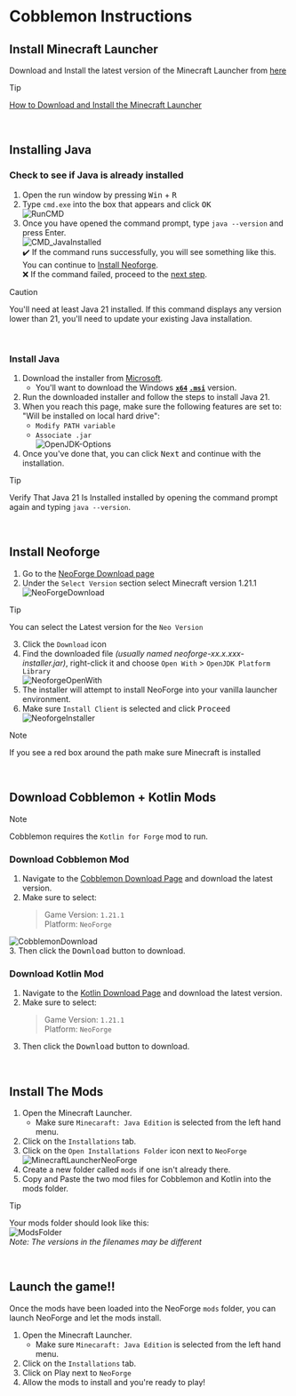 # Cobblemon Instructions  
## Install Minecraft Launcher  
Download and Install the latest version of the Minecraft Launcher from [here](https://aka.ms/minecraftClientGameCoreWindows)  
> [!TIP]
> [How to Download and Install the Minecraft Launcher](https://help.minecraft.net/hc/en-us/articles/23907917790093-How-to-Download-and-Install-the-Minecraft-Launcher)  
<br/>  

## Installing Java  
### Check to see if Java is already installed  
1. Open the run window by pressing <kbd>Win</kbd> + <kbd>R</kbd>  
2. Type `cmd.exe` into the box that appears and click <kbd>OK</kbd>  
    ![RunCMD](https://github.com/user-attachments/assets/5eedcee4-04cb-436c-85c0-3b8191fbaac0)
3. Once you have opened the command prompt, type `java --version` and press Enter.  
    ![CMD_JavaInstalled](https://github.com/user-attachments/assets/816caa9a-b3f2-444e-a70a-efcbd17d4d8e)  
    :heavy_check_mark: If the command runs successfully, you will see something like this. You can continue to [Install Neoforge](#install-neoforge).  
    :x: If the command failed, proceed to the [next step](#install-java).  
> [!CAUTION]  
> You'll need at least Java 21 installed. If this command displays any version lower than 21, you'll need to update your existing Java installation.  
<br/>  

### Install Java  
1. Download the installer from [Microsoft](https://learn.microsoft.com/en-us/java/openjdk/download#openjdk-21).  
    - You'll want to download the Windows **<ins>`x64`</ins> <ins>`.msi`</ins>** version.  
2. Run the downloaded installer and follow the steps to install Java 21.  
3. When you reach this page, make sure the following features are set to: "Will be installed on local hard drive":  
    - `Modify PATH variable`  
    - `Associate .jar`  
![OpenJDK-Options](https://github.com/user-attachments/assets/850a61a6-4345-465c-b5fd-f385593210a9)  
4. Once you've done that, you can click <kbd>Next</kbd> and continue with the installation.  
> [!TIP]  
> Verify That Java 21 Is Installed installed by opening the command prompt again and typing `java --version`.  
<br/>  

## Install Neoforge
1. Go to the [NeoForge Download page](https://projects.neoforged.net/neoforged/neoforge)  
2. Under the `Select Version` section select Minecraft version 1.21.1  
    ![NeoForgeDownload](https://github.com/user-attachments/assets/d44efe5c-3bc5-45bb-afe0-a82424e30ecf)  
> [!TIP]  
> You can select the Latest version for the `Neo Version`  
3. Click the `Download` icon  
4. Find the downloaded file *(usually named neoforge-xx.x.xxx-installer.jar)*, right-click it and choose `Open With` > `OpenJDK Platform Library`  
    ![NeoforgeOpenWith](https://github.com/user-attachments/assets/59aba43d-28a7-486c-b15e-b01cb2b6cd5c)  
5. The installer will attempt to install NeoForge into your vanilla launcher environment.  
6. Make sure `Install Client` is selected and click <kbd>Proceed</kbd>  
    ![NeoforgeInstaller](https://github.com/user-attachments/assets/22d06f41-bd06-49e7-b427-1278cb556c15)  
> [!NOTE]  
> If you see a red box around the path make sure Minecraft is installed  
<br/>  

## Download Cobblemon + Kotlin Mods
> [!NOTE]
> Cobblemon requires the `Kotlin for Forge` mod to run.  
### Download Cobblemon Mod  
1. Navigate to the [Cobblemon Download Page](https://modrinth.com/mod/cobblemon?version=1.21.1&loader=neoforge) and download the latest version.  
2. Make sure to select:  
    > Game Version: `1.21.1`  
    > Platform: `NeoForge`  

![CobblemonDownload](https://github.com/user-attachments/assets/9e3cec57-f202-4857-aff3-b46cf9f281cd)  
3. Then click the <kbd>Download</kbd> button to download.  
### Download Kotlin Mod  
1. Navigate to the [Kotlin Download Page](https://modrinth.com/mod/kotlin-for-forge/versions?version=1.21.1&loader=neoforge) and download the latest version.  
2. Make sure to select:  
    > Game Version: `1.21.1`  
    > Platform: `NeoForge`  
3. Then click the <kbd>Download</kbd> button to download.  
<br/>  

## Install The Mods  
1. Open the Minecraft Launcher.  
    - Make sure `Minecaraft: Java Edition` is selected from the left hand menu.  
2. Click on the `Installations` tab.  
3. Click on the `Open Installations Folder` icon next to `NeoForge`  
![MinecraftLauncherNeoForge](https://github.com/user-attachments/assets/f1ddce55-2fa5-4bae-b362-320594cdb82d)  
4. Create a new folder called `mods` if one isn't already there.  
5. Copy and Paste the two mod files for Cobblemon and Kotlin into the mods folder.  
> [!TIP]  
> Your mods folder should look like this:  
> ![ModsFolder](https://github.com/user-attachments/assets/f73dc3c3-dff6-4389-bb3a-2681e10fa8d3)  
> *Note: The versions in the filenames may be different*  
<br/>  

## Launch the game!!  
Once the mods have been loaded into the NeoForge `mods` folder, you can launch NeoForge and let the mods install.  
1. Open the Minecraft Launcher.  
    - Make sure `Minecaraft: Java Edition` is selected from the left hand menu.  
2. Click on the `Installations` tab.  
3. Click on </kbd>Play</kbd> next to `NeoForge`  
4. Allow the mods to install and you're ready to play!  
